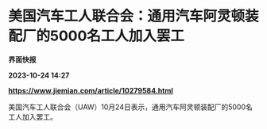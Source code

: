 # 美国汽车工人联合会：通用汽车阿灵顿装配厂的5000名工人加入罢工
**界面快报**

**2023-10-24 14:27**

**https://www.jiemian.com/article/10279584.html**

美国汽车工人联合会（UAW）10月24日表示，通用汽车阿灵顿装配厂的5000名工人加入罢工。